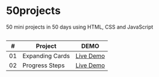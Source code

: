 ﻿# 50projects

50 mini projects in 50 days using HTML, CSS and JavaScript

##

| # | Project | DEMO |
| --- | --- | --- |
| 01 | Expanding Cards | [Live Demo](https://jayredk.github.io/50projects/01-expanding_cards) |
| 02 | Progress Steps | [Live Demo](https://jayredk.github.io/50projects/02-progress-steps) |
